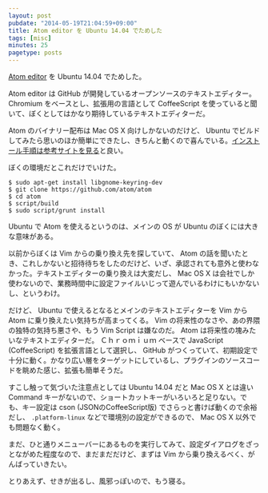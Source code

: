 ```yaml
---
layout: post
pubdate: "2014-05-19T21:04:59+09:00"
title: Atom editor を Ubuntu 14.04 でためした
tags: [misc]
minutes: 25
pagetype: posts
---
```

[Atom editor][atom/atom] を Ubuntu 14.04 でためした。

Atom editor は GitHub が開発しているオープンソースのテキストエディター。Chromium をベースとし、拡張用の言語として CoffeeScript を使っていると聞いて、ぼくとしてはかなり期待しているテキストエディターだ。

Atom のバイナリー配布は Mac OS X 向けしかないのだけど、 Ubuntu でビルドしてみたら思いのほか簡単にできたし、きちんと動くので喜んでいる。[インストール手順は参考サイトを見る](http://www.computersnyou.com/3254/2014/05/install-atom-editor-ubuntu-14-04/)と良い。

ぼくの環境だとこれだけでいけた。

    $ sudo apt-get install libgnome-keyring-dev
    $ git clone https://github.com/atom/atom
    $ cd atom
    $ script/build
    $ sudo script/grunt install

Ubuntu で Atom を使えるというのは、メインの OS が Ubuntu のぼくには大きな意味がある。

以前からぼくは Vim からの乗り換え先を探していて、 Atom の話を聞いたとき、これしかないと招待待ちをしたのだけど、いざ、承認されても意外と使わなかった。テキストエディターの乗り換えは大変だし、 Mac OS X は会社でしか使わないので、業務時間中に設定ファイルいじって遊んでいるわけにもいかないし、というわけ。

だけど、 Ubuntu で使えるとなるとメインのテキストエディターを Vim から Atom に乗り換えたい気持ちが高まってくる。 Vim の将来性のなさや、あの界隈の独特の気持ち悪さや、もう Vim Script は嫌なのだ。 Atom は将来性の塊みたいなテキストエディターだ。 Ｃｈｒｏｍｉｕｍ ベースで JavaScript (CoffeeScript) を拡張言語として選択し、 GitHub がつくっていて、初期設定で十分に動く。かなり広い層をターゲットにしているし、プラグインのソースコードを眺めた感じ、拡張も簡単そうだ。

すこし触って気づいた注意点としては Ubuntu 14.04 だと Mac OS X とは違い Command キーがないので、ショートカットキーがいろいろと足りない。でも、キー設定は cson (JSONのCoffeeScript版) でさらっと書けば動くので余裕だし、 `.platform-linux` などで環境別の設定ができるので、 Mac OS X 以外でも問題なく動く。

まだ、ひと通りメニューバーにあるものを実行してみて、設定ダイアログをざっとながめた程度なので、まだまだだけど、まずは Vim から乗り換えるべく、がんばっていきたい。

とりあえず、せきが出るし、風邪っぽいので、もう寝る。

[atom/atom]: https://github.com/atom/atom
